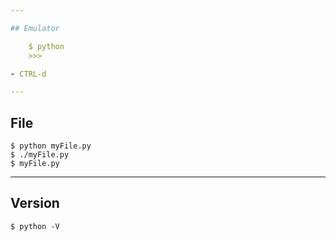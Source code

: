 ```yaml
---

## Emulator

    $ python
    >>>

- CTRL-d

---
```


## File

    $ python myFile.py
    $ ./myFile.py
    $ myFile.py

---

## Version

    $ python -V

<!--

- print "Hello, World!"
- expressions

-->

